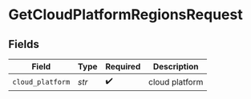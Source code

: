 # GetCloudPlatformRegionsRequest


## Fields

| Field              | Type               | Required           | Description        |
| ------------------ | ------------------ | ------------------ | ------------------ |
| `cloud_platform`   | *str*              | :heavy_check_mark: | cloud platform     |